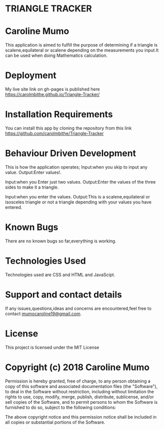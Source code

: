 # TRIANGLE TRACKER
# Caroline Mumo

This application is aimed to fulfill the purpose of determining if a triangle is scalene,equilateral or scalene depending on the measurements you input.It can be used when doing Mathematics calculation.

# Deployment
My live site link on gh-pages is published here https://carolmbithe.github.io/Triangle-Tracker/

# Installation Requirements
You can install this app by cloning the repository from this link https://github.com/carolmbithe/Triangle-Tracker

# Behaviour Driven Development
This is how the application operates;
Input:when you skip to input any value.
Output:Enter values!.

Input:when you Enter just two values.
Output:Enter the values of the three sides to make it a triangle.

Input:when you enter the values.
Output:This is a scalene,equilateral or isosceles triangle or not a triangle depending with your values you have entered.
# Known Bugs
There are no known bugs so far,everything is working.

# Technologies Used
Technologies used are CSS and HTML and JavaScipt.

# Support and contact details
 If any issues,questions,ideas and concerns are encountered,feel free to contact mumocaroline19@gmail.com.

# License
This project is licensed under the MIT License
# Copyright (c) 2018 Caroline Mumo
Permission is hereby granted, free of charge, to any person obtaining a copy
of this software and associated documentation files (the "Software"), to deal
in the Software without restriction, including without limitation the rights
to use, copy, modify, merge, publish, distribute, sublicense, and/or sell
copies of the Software, and to permit persons to whom the Software is
furnished to do so, subject to the following conditions:

The above copyright notice and this permission notice shall be included in
all copies or substantial portions of the Software.
